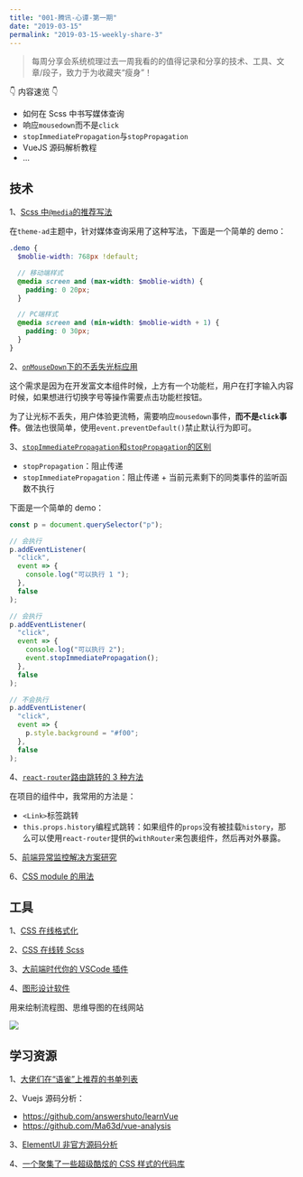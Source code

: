 ```yaml
---
title: "001-腾讯-心谭-第一期"
date: "2019-03-15"
permalink: "2019-03-15-weekly-share-3"
---
```


> 每周分享会系统梳理过去一周我看的的值得记录和分享的技术、工具、文章/段子，致力于为收藏夹“瘦身”！

👇 内容速览 👇

- 如何在 Scss 中书写媒体查询
- 响应`mousedown`而不是`click`
- `stopImmediatePropagation`与`stopPropagation`
- VueJS 源码解析教程
- ...

## 技术

1、[Scss 中`@media`的推荐写法](https://www.w3cplus.com/preprocessor/sass-for-web-designers-chapter-4.html)

在`theme-ad`主题中，针对媒体查询采用了这种写法，下面是一个简单的 demo：

```scss
.demo {
  $moblie-width: 768px !default;

  // 移动端样式
  @media screen and (max-width: $moblie-width) {
    padding: 0 20px;
  }

  // PC端样式
  @media screen and (min-width: $moblie-width + 1) {
    padding: 0 30px;
  }
}
```

2、[`onMouseDown`下的不丢失光标应用](http://jsfiddle.net/skram/3MTQK/4/)

这个需求是因为在开发富文本组件时候，上方有一个功能栏，用户在打字输入内容时候，如果想进行切换字号等操作需要点击功能栏按钮。

为了让光标不丢失，用户体验更流畅，需要响应`mousedown`事件，**而不是`click`事件**。做法也很简单，使用`event.preventDefault()`禁止默认行为即可。

3、[`stopImmediatePropagation`和`stopPropagation`的区别](https://stackoverflow.com/questions/8735764/prevent-firing-focus-event-when-clicking-on-div)

- `stopPropagation`：阻止传递
- `stopImmediatePropagation`：阻止传递 + 当前元素剩下的同类事件的监听函数不执行

下面是一个简单的 demo：

```javascript
const p = document.querySelector("p");

// 会执行
p.addEventListener(
  "click",
  event => {
    console.log("可以执行 1 ");
  },
  false
);

// 会执行
p.addEventListener(
  "click",
  event => {
    console.log("可以执行 2");
    event.stopImmediatePropagation();
  },
  false
);

// 不会执行
p.addEventListener(
  "click",
  event => {
    p.style.background = "#f00";
  },
  false
);
```

4、[`react-router`路由跳转的 3 种方法](https://segmentfault.com/a/1190000013912862)

在项目的组件中，我常用的方法是：

- `<Link>`标签跳转
- `this.props.history`编程式跳转：如果组件的`props`没有被挂载`history`，那么可以使用`react-router`提供的`withRouter`来包裹组件，然后再对外暴露。

5、[前端异常监控解决方案研究](https://cdc.tencent.com/2018/09/13/frontend-exception-monitor-research/)

6、[CSS module 的用法](http://www.ruanyifeng.com/blog/2016/06/css_modules.html)

## 工具

1、[CSS 在线格式化](http://tool.oschina.net/codeformat/css)

2、[CSS 在线转 Scss](http://code.z01.com/sass/css2sass.html)

3、[大前端时代你的 VSCode 插件](https://zhuanlan.zhihu.com/p/54067071)

4、[图形设计软件](https://www.edrawsoft.cn/)

用来绘制流程图、思维导图的在线网站

![](/images/每周分享/003/1.png)

## 学习资源

1、[大佬们在“语雀”上推荐的书单列表](https://www.yuque.com/book-academy/2018)

2、Vuejs 源码分析：

- https://github.com/answershuto/learnVue
- https://github.com/Ma63d/vue-analysis

3、[ElementUI 非官方源码分析](https://www.jianshu.com/c/c71f9c127c71)

4、[一个聚集了一些超级酷炫的 CSS 样式的代码库](https://github.com/cssanimation/css-animation-101)
